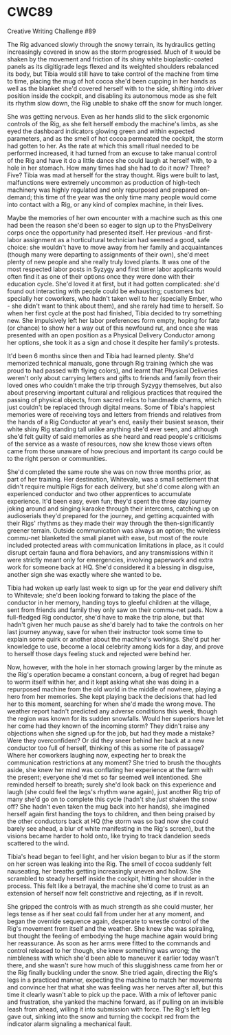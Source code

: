 # CWC89
Creative Writing Challenge #89

The Rig advanced slowly through the snowy terrain, its hydraulics getting increasingly covered in snow as the storm progressed. Much of it would be shaken by the movement and friction of its shiny white bioplastic-coated panels as its digitigrade legs flexed and its weighted shoulders rebalanced its body, but Tibia would still have to take control of the machine from time to time, placing the mug of hot cocoa she'd been cupping in her hands as well as the blanket she'd covered herself with to the side, shifting into driver position inside the cockpit, and disabling its autonomous mode as she felt its rhythm slow down, the Rig unable to shake off the snow for much longer.

She was getting nervous. Even as her hands slid to the slick ergonomic controls of the Rig, as she felt herself embody the machine's limbs, as she eyed the dashboard indicators glowing green and within expected parameters, and as the smell of hot cocoa permeated the cockpit, the storm had gotten to her. As the rate at which this small ritual needed to be performed increased, it had turned from an excuse to take manual control of the Rig and have it do a little dance she could laugh at herself with, to a hole in her stomach. How many times had she had to do it now? Three? Five? Tibia was mad at herself for the stray thought. Rigs were built to last, malfunctions were extremely uncommon as production of high-tech machinery was highly regulated and only repurposed and prepared on-demand; this time of the year was the only time many people would come into contact with a Rig, or any kind of complex machine, in their lives.

Maybe the memories of her own encounter with a machine such as this one had been the reason she'd been so eager to sign up to the PhysDelivery corps once the opportunity had presented itself. Her previous -and first- labor assignment as a horticultural technician had seemed a good, safe choice: she wouldn't have to move away from her family and acquaintances (though many were departing to assignments of their own), she'd meet plenty of new people and she really truly loved plants. It was one of the most respected labor posts in Syzygy and first timer labor applicants would often find it as one of their options once they were done with their education cycle. She'd loved it at first, but it had gotten complicated: she'd found out interacting with people could be exhausting; customers but specially her coworkers, who hadn't taken well to her (specially Ember, who - she didn't want to think about them), and she rarely had time to herself. So when her first cycle at the post had finished, Tibia decided to try something new. She impulsively left her labor preferences form empty, hoping for fate (or chance) to show her a way out of this newfound rut, and once she was presented with an open position as a Physical Delivery Conductor among her options, she took it as a sign and chose it despite her family's protests.

It'd been 6 months since then and Tibia had learned plenty. She'd memorized technical manuals, gone through Rig training (which she was proud to had passed with flying colors), and learnt that Physical Deliveries weren't only about carrying letters and gifts to friends and family from their loved ones who couldn't make the trip through Syzygy themselves, but also about preserving important cultural and religious practices that required the passing of physical objects, from sacred relics to handmade charms, which just couldn't be replaced through digital means. Some of Tibia's happiest memories were of receiving toys and letters from friends and relatives from the hands of a Rig Conductor at year's end, easily their busiest season, their white shiny Rig standing tall unlike anything she'd ever seen, and although she'd felt guilty of said memories as she heard and read people's criticisms of the service as a waste of resources, now she knew those views often came from those unaware of how precious and important its cargo could be to the right person or communities.

She'd completed the same route she was on now three months prior, as part of her training. Her destination, Whitevale, was a small settlement that didn't require multiple Rigs for each delivery, but she'd come along with an experienced conductor and two other apprentices to accumulate experience. It'd been easy, even fun; they'd spent the three day journey joking around and singing karaoke through their intercoms, catching up on audioserials they'd prepared for the journey, and getting acquainted with their Rigs' rhythms as they made their way through the then-significantly greener terrain. Outside communication was always an option; the wireless commu-net blanketed the small planet with ease, but most of the route included protected areas with communication limitations in place, as it could disrupt certain fauna and flora behaviors, and any transmissions within it were strictly meant only for emergencies, involving paperwork and extra work for someone back at HQ. She'd considered it a blessing in disguise, another sign she was exactly where she wanted to be.

Tibia had woken up early last week to sign up for the year end delivery shift to Whitevale; she'd been looking forward to taking the place of the conductor in her memory, handing toys to gleeful children at the village, sent from friends and family they only saw on their commu-net pads. Now a full-fledged Rig conductor, she'd have to make the trip alone, but that hadn't given her much pause as she'd barely had to take the controls on her last journey anyway, save for when their instructor took some time to explain some quirk or another about the machine's workings. She'd put her knowledge to use, become a local celebrity among kids for a day, and prove to herself those days feeling stuck and rejected were behind her.

Now, however, with the hole in her stomach growing larger by the minute as the Rig's operation became a constant concern, a bug of regret had began to worm itself within her, and it kept asking what she was doing in a repurposed machine from the old world in the middle of nowhere, playing a hero from her memories. She kept playing back the decisions that had led her to this moment, searching for when she'd made the wrong move. The weather report hadn't predicted any adverse conditions this week, though the region was known for its sudden snowfalls. Would her superiors have let her come had they known of the incoming storm? They didn't raise any objections when she signed up for the job, but had they made a mistake? Were they overconfident? Or did they sneer behind her back at a new conductor too full of herself, thinking of this as some rite of passage? Where her coworkers laughing now, expecting her to break the communication restrictions at any moment? She tried to brush the thoughts aside, she knew her mind was conflating her experience at the farm with the present; everyone she'd met so far seemed well intentioned. She reminded herself to breath; surely she'd look back on this experience and laugh (she could feel the legs's rhythm wane again), just another Rig trip of many she'd go on to complete this cycle (hadn't she *just* shaken the snow off? She hadn't even taken the mug back into her hands), she imagined herself again first handing the toys to children, and then being praised by the other conductors back at HQ (the storm was so bad now she could barely see ahead, a blur of white manifesting in the Rig's screen), but the visions became harder to hold onto, like trying to track dandelion seeds scattered to the wind.

Tibia's head began to feel light, and her vision began to blur as if the storm on her screen was leaking into the Rig. The smell of cocoa suddenly felt nauseating, her breaths getting increasingly uneven and hollow. She scrambled to steady herself inside the cockpit, hitting her shoulder in the process. This felt like a betrayal, the machine she'd come to trust as an extension of herself now felt constrictive and rejecting, as if in revolt.

She gripped the controls with as much strength as she could muster, her legs tense as if her seat could fall from under her at any moment, and began the override sequence again, desperate to wrestle control of the Rig's movement from itself and the weather. She knew she was spiraling, but thought the feeling of embodying the huge machine again would bring her reassurance. As soon as her arms were fitted to the commands and control released to her though, she knew something was wrong; the nimbleness with which she'd been able to maneuver it earlier today wasn't there, and she wasn't sure how much of this sluggishness came from her or the Rig finally buckling under the snow. She tried again, directing the Rig's legs in a practiced manner, expecting the machine to match her movements and convince her that what she was feeling was her nerves after all, but this time it clearly wasn't able to pick up the pace. With a mix of leftover panic and frustration, she yanked the machine forward, as if pulling on an invisible leash from ahead, willing it into submission with force. The Rig's left leg gave out, sinking into the snow and turning the cockpit red from the indicator alarm signaling a mechanical fault.

